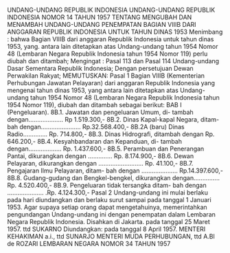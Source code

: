 UNDANG-UNDANG REPUBLIK INDONESIA UNDANG-UNDANG REPUBLIK INDONESIA NOMOR 14 TAHUN 1957 TENTANG MENGUBAH DAN MENAMBAH UNDANG-UNDANG PENEMPATAN BAGIAN VIIIB DARI ANGGARAN REPUBLIK INDONESIA UNTUK TAHUN DINAS 1953
Menimbang :
 bahwa Bagian VIIIB dari anggaran Republik Indonesia untuk tahun dinas 1953, yang. antara lain ditetapkan atas Undang-undang tahun 1954 Nomor 48 (Lembaran Negara Republik Indonesia tahun 1954 Nomor 119) perlu diubah dan ditambah;
Mengingat :
 Pasal 113 dan Pasal 114 Undang-undang Dasar Sementara Republik Indonesia; Dengan persetujuan Dewan Perwakilan Rakyat;
MEMUTUSKAN:
Pasal 1
Bagian VIIIB (Kementerian Perhubungan Jawatan Pelayaran) dari anggaran Republik Indonesia yang mengenai tahun dinas 1953, yang antara lain ditetapkan atas Undang-undang tahun 1954 Nomor 48 (Lembaran Negara Republik Indonesia tahun 1954 Nomor 119), diubah dan ditambah sebagai berikut: BAB I (Pengeluaran). 8B.1. Jawatan dan pengeluaran Umum, di- tambah dengan.................... Rp 1.519.300,- 8B.2. Dinas Kapal-kapal Negara, ditam- bah dengan....................... Rp.32.568.400,- 8B.2A (baru) Dinas Radio.............. Rp. 714.800,- 8B.3. Dinas Hidrografi, ditambah dengan Rp. 646.200,- 8B.4. Kesyahbandaran dan Kepanduan, di- tambah dengan................... Rp. 1.437.600,- 8B.5. Perambuan dan Penerangan Pantai, dikurangkan dengan .............. Rp. 8.174.900,- 8B.6. Dewan Pelayaran, dikurangkan dengan .......................... Rp. 41.100,- 8B.7. Pengajaran Ilmu Pelayaran, ditam- bah dengan ..................... Rp.14.397.600,- 8B.8. Gudang-gudang dan Bengkel-bengkel, dikurangkan dengan............... Rp. 4.520.400,- 8B.9. Pengeluaran tidak tersangka ditam- bah dengan ..................... .Rp. 4.124.300,-
Pasal 2
Undang-undang ini mulai berlaku pada hari diundangkan dan berlaku surut sampai pada tanggal 1 Januari 1953. Agar supaya setiap orang dapat mengetahuinya, memerintahkan pengundangan Undang-undang ini dengan penempatan dalam Lembaran Negara Republik Indonesia. Disahkan di Jakarta. pada tanggal 25 Maret 1957. ttd SUKARNO Diundangkan: pada tanggal 8 April 1957. MENTERI KEHAKIMAN a.i., ttd SUNARJO MENTERI MUDA PERHUBUNGAN, ttd A.Bl de ROZARI LEMBARAN NEGARA NOMOR 34 TAHUN 1957